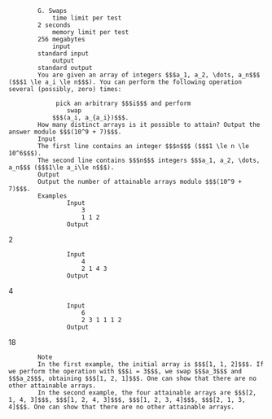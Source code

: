 			G. Swaps
				time limit per test
			2 seconds
				memory limit per test
			256 megabytes
				input
			standard input
				output
			standard output
			You are given an array of integers $$$a_1, a_2, \dots, a_n$$$ ($$$1 \le a_i \le n$$$). You can perform the following operation several (possibly, zero) times:
			 
				 pick an arbitrary $$$i$$$ and perform 
					swap
				$$$(a_i, a_{a_i})$$$. 
			How many distinct arrays is it possible to attain? Output the answer modulo $$$(10^9 + 7)$$$.
			Input
			The first line contains an integer $$$n$$$ ($$$1 \le n \le 10^6$$$).
			The second line contains $$$n$$$ integers $$$a_1, a_2, \dots, a_n$$$ ($$$1\le a_i\le n$$$).
			Output
			Output the number of attainable arrays modulo $$$(10^9 + 7)$$$.
			Examples
					Input
						3
						1 1 2
					Output
					
2

					Input
						4
						2 1 4 3
					Output
					
4

					Input
						6
						2 3 1 1 1 2
					Output
					
18

			Note
			In the first example, the initial array is $$$[1, 1, 2]$$$. If we perform the operation with $$$i = 3$$$, we swap $$$a_3$$$ and $$$a_2$$$, obtaining $$$[1, 2, 1]$$$. One can show that there are no other attainable arrays.
			In the second example, the four attainable arrays are $$$[2, 1, 4, 3]$$$, $$$[1, 2, 4, 3]$$$, $$$[1, 2, 3, 4]$$$, $$$[2, 1, 3, 4]$$$. One can show that there are no other attainable arrays.

